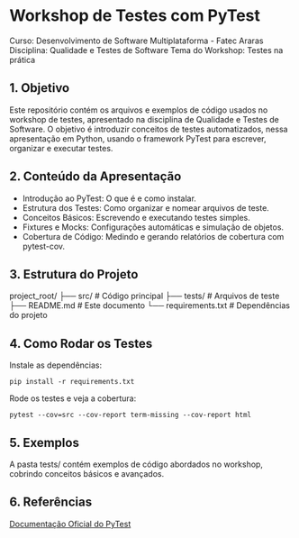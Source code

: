 # Workshop de Testes com PyTest

Curso: Desenvolvimento de Software Multiplataforma - Fatec Araras
Disciplina: Qualidade e Testes de Software
Tema do Workshop: Testes na prática

## 1. Objetivo
Este repositório contém os arquivos e exemplos de código usados no workshop de testes, apresentado na disciplina de Qualidade e Testes de Software. O objetivo é introduzir conceitos de testes automatizados, nessa apresentação em Python, usando o framework PyTest para escrever, organizar e executar testes.

## 2. Conteúdo da Apresentação
- Introdução ao PyTest: O que é e como instalar.
- Estrutura dos Testes: Como organizar e nomear arquivos de teste.
- Conceitos Básicos: Escrevendo e executando testes simples.
- Fixtures e Mocks: Configurações automáticas e simulação de objetos.
- Cobertura de Código: Medindo e gerando relatórios de cobertura com pytest-cov.

## 3. Estrutura do Projeto

project_root/
├── src/          # Código principal
├── tests/        # Arquivos de teste
├── README.md     # Este documento
└── requirements.txt  # Dependências do projeto

## 4. Como Rodar os Testes
Instale as dependências:

    pip install -r requirements.txt

Rode os testes e veja a cobertura:

    pytest --cov=src --cov-report term-missing --cov-report html

## 5. Exemplos
A pasta tests/ contém exemplos de código abordados no workshop, cobrindo conceitos básicos e avançados.

## 6. Referências
<a href="https://docs.pytest.org/en/stable/">Documentação Oficial do PyTest</a>
